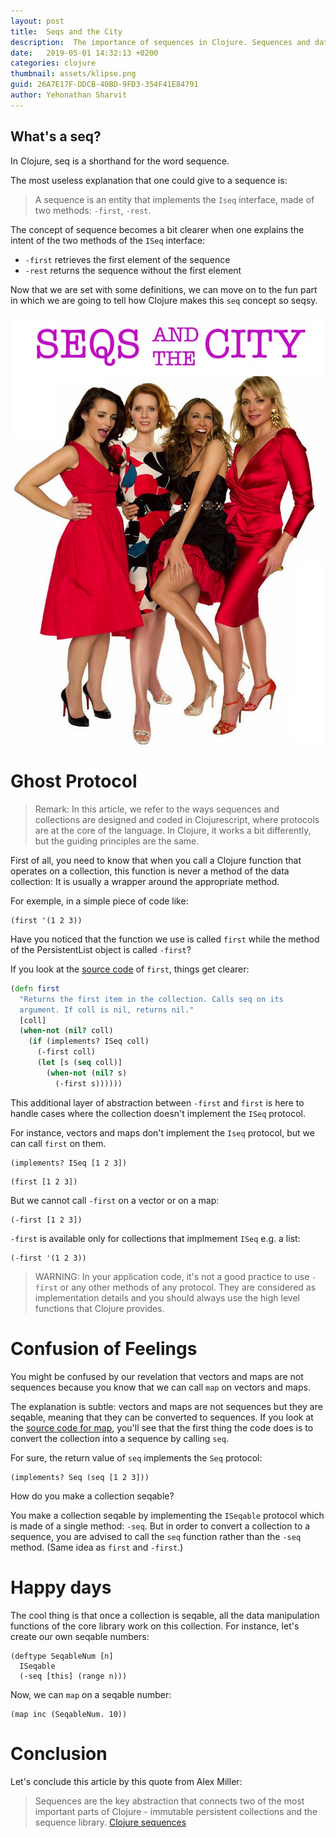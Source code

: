 ```yaml
---
layout: post
title:  Seqs and the City
description:  The importance of sequences in Clojure. Sequences and data collections. Lazy sequences.
date:   2019-05-01 14:32:13 +0200
categories: clojure
thumbnail: assets/klipse.png
guid: 26A7E17F-DDCB-40BD-9FD3-354F41E84791
author: Yehonathan Sharvit
---
```


## What's a seq?

In Clojure, seq is a shorthand for the word sequence.

The most useless explanation that one could give to a sequence is:

> A sequence is an entity that implements the `Iseq` interface, made of two methods: `-first`, `-rest`.

The concept of sequence becomes a bit clearer when one explains the intent of the two methods of the `ISeq` interface:

- `-first` retrieves the first element of the sequence 
- `-rest`  returns the sequence without the first element

Now that we are set with some definitions, we can move on to the fun part in which we are going to tell how Clojure makes this `seq` concept so seqsy.

![Seqs and the City](/assets/seqs-city.jpg)

# Ghost Protocol 

> Remark: In this article, we refer to the ways sequences and collections are designed and coded in Clojurescript, where protocols are at the core of the language. In Clojure, it works a bit differently, but the guiding principles are the same.

First of all, you need to know that when you call a Clojure function that operates on a collection, this function is never a method of the data collection: It is usually a wrapper around the appropriate method. 

For exemple, in a simple piece of code like:

~~~klipse
(first '(1 2 3))
~~~

Have you noticed that the function we use is called `first` while the method of the PersistentList object is called `-first`?  

If you look at the [source code](https://github.com/clojure/clojurescript/blob/95b13de8300123c3c984b80410475d5acd92af6f/src/main/cljs/cljs/core.cljs#L1228-L1237) of `first`, things get clearer:

~~~clojure
(defn first
  "Returns the first item in the collection. Calls seq on its
  argument. If coll is nil, returns nil."
  [coll]
  (when-not (nil? coll)
    (if (implements? ISeq coll)
      (-first coll)
      (let [s (seq coll)]
        (when-not (nil? s)
          (-first s))))))
~~~

This additional layer of abstraction between `-first` and `first` is here to handle cases where the collection doesn't implement the `ISeq` protocol.

For instance, vectors and maps don't implement the `Iseq` protocol, but we can call `first` on them.


~~~klipse
(implements? ISeq [1 2 3])
~~~

~~~klipse
(first [1 2 3])
~~~

But we cannot call `-first` on a vector or on a map:

~~~klipse
(-first [1 2 3])
~~~

`-first` is available only for collections that implmement `ISeq` e.g. a list:

~~~klipse
(-first '(1 2 3))
~~~

> WARNING: In your application code, it's not a good practice to use `-first` or any other methods of any protocol. They are considered as implementation details and you should always use the high level functions that Clojure provides.


# Confusion of Feelings

You might be confused by our revelation that vectors and maps are not sequences because you know that we can call `map` on vectors and maps. 

The explanation is subtle: vectors and maps are not sequences but they are seqable, meaning that they can be converted to sequences. If you look at the [source code for map](https://github.com/clojure/clojurescript/blob/95b13de8300123c3c984b80410475d5acd92af6f/src/main/cljs/cljs/core.cljs#L4709-4719), you'll see that the first thing the code does is to convert the collection into a sequence by calling `seq`. 

For sure, the return value of `seq` implements the `Seq` protocol:

~~~klipse
(implements? Seq (seq [1 2 3]))
~~~

How do you make a collection seqable? 

You make a collection seqable by implementing the `ISeqable` protocol which is made of a single method: `-seq`. But in order to convert a collection to a sequence, you are advised to call the `seq` function rather than the `-seq` method. (Same idea as `first` and `-first`.)


# Happy days

The cool thing is that once a collection is seqable, all the data manipulation functions of the core library work on this collection. For instance, let's create our own seqable numbers:

~~~klipse
(deftype SeqableNum [n]
  ISeqable
  (-seq [this] (range n)))
~~~

Now, we can `map` on a seqable number:

~~~klipse
(map inc (SeqableNum. 10))
~~~

# Conclusion

Let's conclude this article by this quote from Alex Miller:
> Sequences are the key abstraction that connects two of the most important parts of Clojure - immutable persistent collections and the sequence library. [Clojure sequences](http://insideclojure.org/2015/01/02/sequences/)




